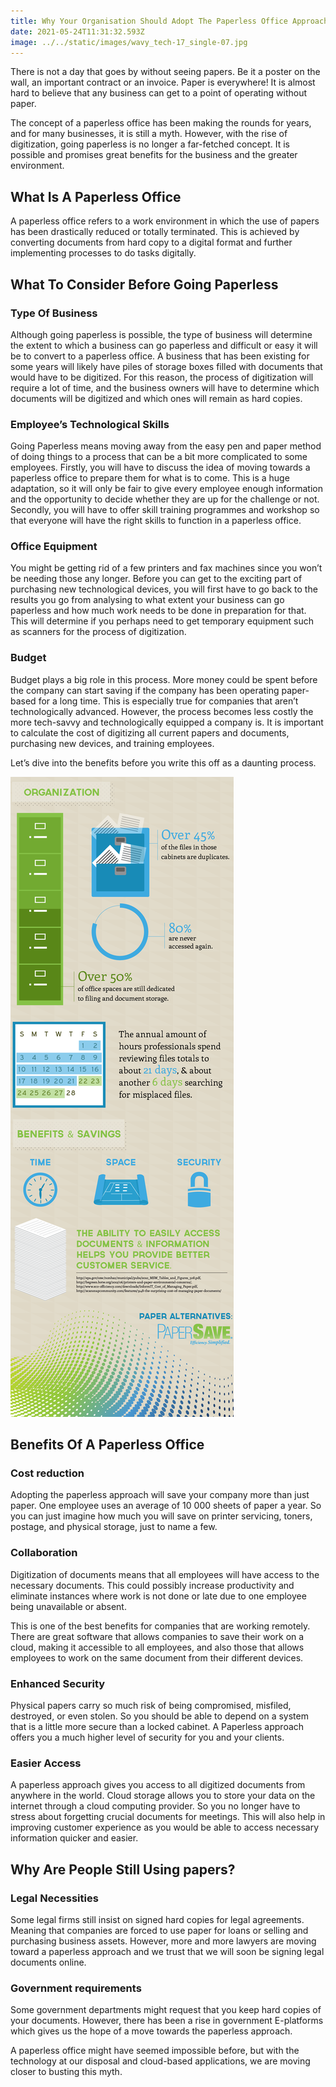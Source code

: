 ```yaml
---
title: Why Your Organisation Should Adopt The Paperless Office Approach
date: 2021-05-24T11:31:32.593Z
image: ../../static/images/wavy_tech-17_single-07.jpg
---
```

There is not a day that goes by without seeing papers. Be it a poster on the wall, an important contract or an invoice. Paper is everywhere! It is almost hard to believe that any business can get to a point of operating without paper. 

The concept of a paperless office has been making the rounds for years, and for many businesses, it is still a myth. However, with the rise of digitization, going paperless is no longer a far-fetched concept. It is possible and promises great benefits for the business and the greater environment. 

## What Is A Paperless Office

A paperless office refers to a work environment in which the use of papers has been drastically reduced or totally terminated. This is achieved by converting documents from hard copy to a digital format and further implementing processes to do tasks digitally. 

## What To Consider Before Going Paperless

### Type Of Business

Although going paperless is possible, the type of business will determine the extent to which a business can go paperless and difficult or easy it will be to convert to a paperless office. A business that has been existing for some years will likely have piles of storage boxes filled with documents that would have to be digitized. For this reason, the process of digitization will require a lot of time, and the business owners will have to determine which documents will be digitized and which ones will remain as hard copies. 

### Employee’s Technological Skills 

Going Paperless means moving away from the easy pen and paper method of doing things to a process that can be a bit more complicated to some employees. Firstly, you will have to discuss the idea of moving towards a paperless office to prepare them for what is to come. This is a huge adaptation, so it will only be fair to give every employee enough information and the opportunity to decide whether they are up for the challenge or not. Secondly, you will have to offer skill training programmes and workshop so that everyone will have the right skills to function in a paperless office. 

### Office Equipment

You might be getting rid of a few printers and fax machines since you won’t be needing those any longer. Before you can get to the exciting part of purchasing new technological devices, you will first have to go back to the results you go from analysing to what extent your business can go paperless and how much work needs to be done in preparation for that. This will determine if you perhaps need to get temporary equipment such as scanners for the process of digitization. 

### Budget

Budget plays a big role in this process. More money could be spent before the company can start saving if the company has been operating paper-based for a long time. This is especially true for companies that aren’t technologically advanced. However, the process becomes less costly the more tech-savvy and technologically equipped a company is. It is important to calculate the cost of digitizing all current papers and documents, purchasing new devices, and training employees. 

Let’s dive into the benefits before you write this off as a daunting process. 

![Office Paper Usage Infographic ](../../static/images/infographic-waste-at-work-1.png "PaperSave: Workplace Paper Usage Infographic ")

## Benefits Of A Paperless Office

### Cost reduction

Adopting the paperless approach will save your company more than just paper. One employee uses an average of 10 000 sheets of paper a year. So you can just imagine how much you will save on printer servicing, toners, postage, and physical storage, just to name a few. 

### Collaboration

Digitization of documents means that all employees will have access to the necessary documents. This could possibly increase productivity and eliminate instances where work is not done or late due to one employee being unavailable or absent. 

This is one of the best benefits for companies that are working remotely. There are great software that allows companies to save their work on a cloud, making it accessible to all employees, and also those that allows employees to work on the same document from their different devices. 

### Enhanced Security 

Physical papers carry so much risk of being compromised, misfiled, destroyed, or even stolen. So you should be able to depend on a system that is a little more secure than a locked cabinet. A Paperless approach offers you a much higher level of security for you and your clients. 

### Easier Access

A paperless approach gives you access to all digitized documents from anywhere in the world. Cloud storage allows you to store your data on the internet through a cloud computing provider. So you no longer have to stress about forgetting crucial documents for meetings. This will also help in improving customer experience as you would be able to access necessary information quicker and easier. 

## Why Are People Still Using papers?

### Legal Necessities

Some legal firms still insist on signed hard copies for legal agreements. Meaning that companies are forced to use paper for loans or selling and purchasing business assets. However, more and more lawyers are moving toward a paperless approach and we trust that we will soon be signing legal documents online. 

### Government requirements 

Some government departments might request that you keep hard copies of your documents. However, there has been a rise in government E-platforms which gives us the hope of a move towards the paperless approach. 

A paperless office might have seemed impossible before, but with the technology at our disposal and cloud-based applications, we are moving closer to busting this myth.